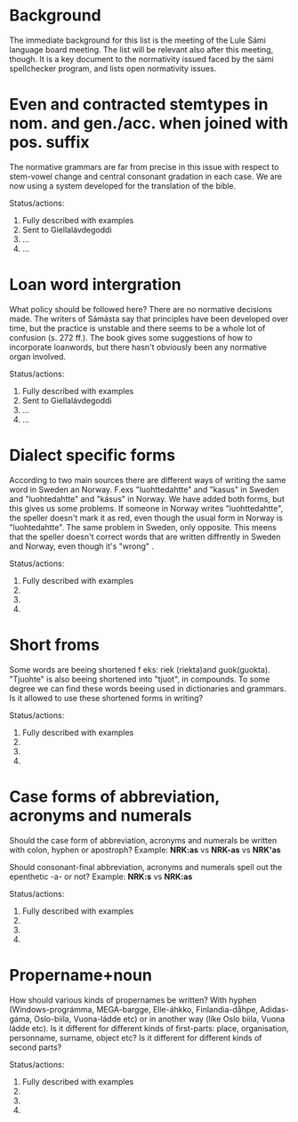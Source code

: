 Background
==========

The immediate background for this list is the meeting of the Lule Sámi
language board meeting. The list will be relevant also after this
meeting, though. It is a key document to the normativity issued faced by
the sámi spellchecker program, and lists open normativity issues.

Even and contracted stemtypes in nom. and gen./acc. when joined with pos. suffix
================================================================================

The normative grammars are far from precise in this issue with respect
to stem-vowel change and central consonant gradation in each case. We
are now using a system developed for the translation of the bible.

Status/actions:

1.  Fully described with examples
2.  Sent to Giellalávdegoddi
3.  ...
4.  …

Loan word intergration
======================

What policy should be followed here? There are no normative decisions
made. The writers of Sámásta say that principles have been developed
over time, but the practice is unstable and there seems to be a whole
lot of confusion (s. 272 ff.). The book gives some suggestions of how to
incorporate loanwords, but there hasn't obviously been any normative
organ involved.

Status/actions:

1.  Fully described with examples
2.  Sent to Giellalávdegoddi
3.  ...
4.  ...

Dialect specific forms
======================

According to two main sources there are different ways of writing the
same word in Sweden an Norway. F.exs "luohttedahtte" and "kasus" in
Sweden and "luohtedahtte" and "kásus" in Norway. We have added both
forms, but this gives us some problems. If someone in Norway writes
"luohttedahtte", the speller doesn't mark it as red, even though the
usual form in Norway is "luohtedahtte". The same problem in Sweden, only
opposite. This meens that the speller doesn't correct words that are
written diffrently in Sweden and Norway, even though it's "wrong" .

Status/actions:

1.  Fully described with examples
2.  
3.  
4.  

Short froms
===========

Some words are beeing shortened f eks: riek (riekta)and guok(guokta).
"Tjuohte" is also beeing shortened into "tjuot", in compounds. To some
degree we can find these words beeing used in dictionaries and grammars.
Is it allowed to use these shortened forms in writing?

Status/actions:

1.  Fully described with examples
2.  
3.  
4.  

Case forms of abbreviation, acronyms and numerals
=================================================

Should the case form of abbreviation, acronyms and numerals be written
with colon, hyphen or apostroph? Example: **NRK:as** vs **NRK-as** vs
**NRK'as**

Should consonant-final abbreviation, acronyms and numerals spell out the
epenthetic -a- or not? Example: **NRK:s** vs **NRK:as**

Status/actions:

1.  Fully described with examples
2.  
3.  
4.  

Propername+noun
===============

How should various kinds of propernames be written? With hyphen
(Windows-prográmma, MEGA-bargge, Elle-áhkko, Finlandia-dåhpe,
Adidas-gáma, Oslo-biila, Vuona-ládde etc) or in another way (like Oslo
biila, Vuona ládde etc). Is it different for different kinds of
first-parts: place, organisation, personname, surname, object etc? Is it
different for different kinds of second parts?

Status/actions:

1.  Fully described with examples
2.  
3.  
4.  
